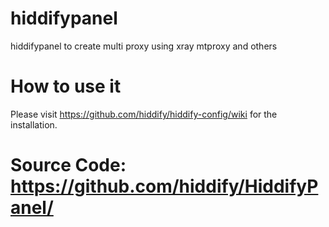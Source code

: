 # hiddifypanel 

 hiddifypanel to create multi proxy using xray mtproxy and others

# How to use it
Please visit https://github.com/hiddify/hiddify-config/wiki for the installation.

# Source Code: https://github.com/hiddify/HiddifyPanel/
<!--
## Installation

From source:

```bash
git clone https://github.com/hiddify/HiddifyPanel hiddifypanel
cd hiddifypanel
make install
```

From pypi:

```bash
pip install hiddifypanel
```

## Executing

This application has a CLI interface that extends the Flask CLI.

Just run:

```bash
$ hiddifypanel
```

or

```bash
$ python -m hiddifypanel
```

To see the help message and usage instructions.

## First run

```bash
hiddifypanel init-db   # run once
echo localhost:9000/$(hiddifypanel admin-path)
hiddifypanel run
```


> **Note**: You can also use `flask run` to run the application.

-->
